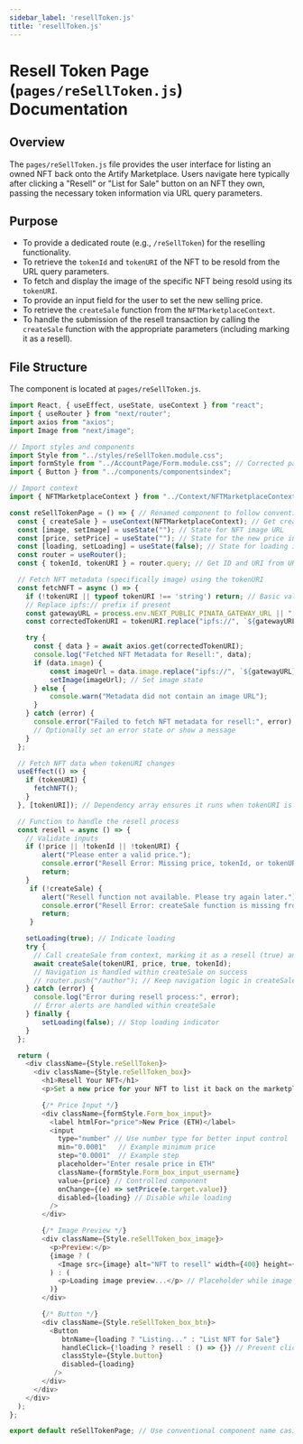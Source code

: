 ```yaml
---
sidebar_label: 'resellToken.js'
title: 'resellToken.js'
---
```


# Resell Token Page (`pages/reSellToken.js`) Documentation

## Overview

The `pages/reSellToken.js` file provides the user interface for listing an owned NFT back onto the Artify Marketplace. Users navigate here typically after clicking a "Resell" or "List for Sale" button on an NFT they own, passing the necessary token information via URL query parameters.

## Purpose

* To provide a dedicated route (e.g., `/reSellToken`) for the reselling functionality.
* To retrieve the `tokenId` and `tokenURI` of the NFT to be resold from the URL query parameters.
* To fetch and display the image of the specific NFT being resold using its `tokenURI`.
* To provide an input field for the user to set the new selling price.
* To retrieve the `createSale` function from the `NFTMarketplaceContext`.
* To handle the submission of the resell transaction by calling the `createSale` function with the appropriate parameters (including marking it as a resell).

## File Structure

The component is located at `pages/reSellToken.js`.

```javascript title="pages/reSellToken.js"
import React, { useEffect, useState, useContext } from "react";
import { useRouter } from "next/router";
import axios from "axios";
import Image from "next/image";

// Import styles and components
import Style from "../styles/reSellToken.module.css";
import formStyle from "../AccountPage/Form.module.css"; // Corrected path assuming AccountPage exists
import { Button } from "../components/componentsindex";

// Import context
import { NFTMarketplaceContext } from "../Context/NFTMarketplaceContext";

const reSellTokenPage = () => { // Renamed component to follow convention
  const { createSale } = useContext(NFTMarketplaceContext); // Get createSale function
  const [image, setImage] = useState(""); // State for NFT image URL
  const [price, setPrice] = useState(""); // State for the new price input
  const [loading, setLoading] = useState(false); // State for loading indicator (optional)
  const router = useRouter();
  const { tokenId, tokenURI } = router.query; // Get ID and URI from URL

  // Fetch NFT metadata (specifically image) using the tokenURI
  const fetchNFT = async () => {
    if (!tokenURI || typeof tokenURI !== 'string') return; // Basic validation
    // Replace ipfs:// prefix if present
    const gatewayURL = process.env.NEXT_PUBLIC_PINATA_GATEWAY_URL || "[https://gateway.pinata.cloud](https://gateway.pinata.cloud)";
    const correctedTokenURI = tokenURI.replace("ipfs://", `${gatewayURL}/ipfs/`);

    try {
      const { data } = await axios.get(correctedTokenURI);
      console.log("Fetched NFT Metadata for Resell:", data);
      if (data.image) {
          const imageUrl = data.image.replace("ipfs://", `${gatewayURL}/ipfs/`);
          setImage(imageUrl); // Set image state
      } else {
          console.warn("Metadata did not contain an image URL");
      }
    } catch (error) {
      console.error("Failed to fetch NFT metadata for resell:", error);
      // Optionally set an error state or show a message
    }
  };

  // Fetch NFT data when tokenURI changes
  useEffect(() => {
    if (tokenURI) {
      fetchNFT();
    }
  }, [tokenURI]); // Dependency array ensures it runs when tokenURI is available

  // Function to handle the resell process
  const resell = async () => {
    // Validate inputs
    if (!price || !tokenId || !tokenURI) {
        alert("Please enter a valid price.");
        console.error("Resell Error: Missing price, tokenId, or tokenURI.");
        return;
    }
     if (!createSale) {
        alert("Resell function not available. Please try again later.");
        console.error("Resell Error: createSale function is missing from context.");
        return;
     }

    setLoading(true); // Indicate loading
    try {
      // Call createSale from context, marking it as a resell (true) and passing tokenId
      await createSale(tokenURI, price, true, tokenId);
      // Navigation is handled within createSale on success
      // router.push("/author"); // Keep navigation logic in createSale
    } catch (error) {
      console.log("Error during resell process:", error);
      // Error alerts are handled within createSale
    } finally {
        setLoading(false); // Stop loading indicator
    }
  };

  return (
    <div className={Style.reSellToken}>
      <div className={Style.reSellToken_box}>
        <h1>Resell Your NFT</h1>
        <p>Set a new price for your NFT to list it back on the marketplace.</p>

        {/* Price Input */}
        <div className={formStyle.Form_box_input}>
          <label htmlFor="price">New Price (ETH)</label>
          <input
            type="number" // Use number type for better input control
            min="0.0001"   // Example minimum price
            step="0.0001"  // Example step
            placeholder="Enter resale price in ETH"
            className={formStyle.Form_box_input_username}
            value={price} // Controlled component
            onChange={(e) => setPrice(e.target.value)}
            disabled={loading} // Disable while loading
          />
        </div>

        {/* Image Preview */}
        <div className={Style.reSellToken_box_image}>
          <p>Preview:</p>
          {image ? (
            <Image src={image} alt="NFT to resell" width={400} height={400} style={{objectFit: 'contain'}} />
          ) : (
            <p>Loading image preview...</p> // Placeholder while image loads
          )}
        </div>

        {/* Button */}
        <div className={Style.reSellToken_box_btn}>
          <Button
             btnName={loading ? "Listing..." : "List NFT for Sale"}
             handleClick={!loading ? resell : () => {}} // Prevent click while loading
             classStyle={Style.button}
             disabled={loading}
           />
        </div>
      </div>
    </div>
  );
};

export default reSellTokenPage; // Use conventional component name casing
```